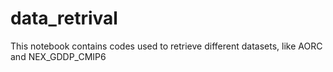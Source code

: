 # data_retrival
This notebook contains codes used to retrieve different datasets, like AORC and NEX_GDDP_CMIP6
